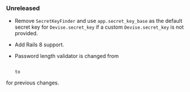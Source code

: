 ### Unreleased

  * Remove `SecretKeyFinder` and use `app.secret_key_base` as the default secret key for `Devise.secret_key` if a custom `Devise.secret_key` is not provided.

  * Add Rails 8 support.
  * Password length validator is changed from
    ```

    to
    ```
for previous changes.